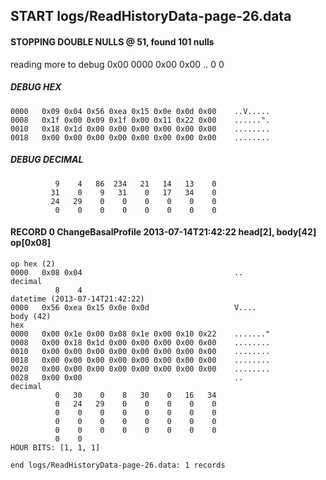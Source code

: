 ## START logs/ReadHistoryData-page-26.data
#### STOPPING DOUBLE NULLS @ 51, found 101 nulls
reading more to debug 0x00
    0000   0x00 0x00                                  ..
              0    0
##### DEBUG HEX
    0000   0x09 0x04 0x56 0xea 0x15 0x0e 0x0d 0x00    ..V.....
    0008   0x1f 0x00 0x09 0x1f 0x00 0x11 0x22 0x00    ......".
    0010   0x18 0x1d 0x00 0x00 0x00 0x00 0x00 0x00    ........
    0018   0x00 0x00 0x00 0x00 0x00 0x00 0x00 0x00    ........
##### DEBUG DECIMAL
              9    4   86  234   21   14   13    0
             31    0    9   31    0   17   34    0
             24   29    0    0    0    0    0    0
              0    0    0    0    0    0    0    0
#### RECORD 0 ChangeBasalProfile 2013-07-14T21:42:22 head[2], body[42] op[0x08]

    op hex (2)
    0000   0x08 0x04                                  ..
    decimal
              8    4
    datetime (2013-07-14T21:42:22)
    0000   0x56 0xea 0x15 0x0e 0x0d                   V....
    body (42)
    hex
    0000   0x00 0x1e 0x00 0x08 0x1e 0x00 0x10 0x22    ......."
    0008   0x00 0x18 0x1d 0x00 0x00 0x00 0x00 0x00    ........
    0010   0x00 0x00 0x00 0x00 0x00 0x00 0x00 0x00    ........
    0018   0x00 0x00 0x00 0x00 0x00 0x00 0x00 0x00    ........
    0020   0x00 0x00 0x00 0x00 0x00 0x00 0x00 0x00    ........
    0028   0x00 0x00                                  ..
    decimal
              0   30    0    8   30    0   16   34
              0   24   29    0    0    0    0    0
              0    0    0    0    0    0    0    0
              0    0    0    0    0    0    0    0
              0    0    0    0    0    0    0    0
              0    0
    HOUR BITS: [1, 1, 1]
`end logs/ReadHistoryData-page-26.data: 1 records`
